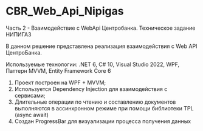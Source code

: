# CBR_Web_Api_Nipigas
Часть 2 - Взаимодействие с WebApi Центробанка. Техническое задание НИПИГАЗ 

В данном решение представлена реализация взаимодействия с Web API ЦентроБанка.

Используемые технологии: .NET 6, C# 10, Visual Studio 2022, WPF, Паттерн MVVM, Entity Framework Core 6

1. Проект построен на WPF + MVVM;
2. Используется Dependency Injection для взаимодействия с сервисами;
3. Длительные операции по чтению и составлению документов выполняются в ассинхронном режиме при помощи библиотеки TPL (async await)
4. Создан ProgressBar для визуализации процесса получения данных
